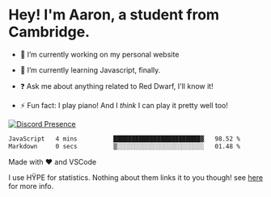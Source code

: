 # Hey! I'm Aaron, a student from Cambridge.

- 🔭 I’m currently working on my personal website

- 🌱 I’m currently learning Javascript, finally.

- ❓ Ask me about anything related to Red Dwarf, I'll know it!

- ⚡ Fun fact: I play piano! And I *think* I can play it pretty well too!

[![Discord Presence](https://lanyard.cnrad.dev/api/689805100331696149)](https://discord.com/users/689805100331696149)

<!--START_SECTION:waka-->

```txt
JavaScript   4 mins          ████████████████████████▓   98.52 %
Markdown     0 secs          ▒░░░░░░░░░░░░░░░░░░░░░░░░   01.48 %
```

<!--END_SECTION:waka-->
Made with ❤ and VSCode <img src="https://hit.yhype.me/github/profile?user_id=53441990" alt="">

I use HŸPE for statistics. Nothing about them links it to you though! see [here](https://yhype.me/) for more info.
